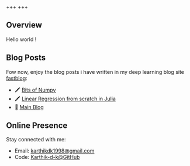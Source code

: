 +++
+++

## Overview

Hello world !

## Blog Posts

Fow now, enjoy the blog posts i have written in my deep learning blog site [fastblog](https://karthik-d-k.github.io/fastblog/):

- 🖍 [Bits of Numpy](https://karthik-d-k.github.io/fastblog/numpy/2021/05/31/Bits_of_Numpy.html)
- 🖍 [Linear Regression from scratch in Julia](https://karthik-d-k.github.io/fastblog/julia/linear%20regression/2022/05/08/Linear_Regression_from_scratch_in_Julia.html)
- 📗 [Main Blog](./blog)

## Online Presence

Stay connected with me:

- Email: [karthikdk1998@gmail.com](mailto:karthikdk1998@gmail.com)
- Code: [Karthik-d-k@GitHub](https://github.com/Karthik-d-k)
